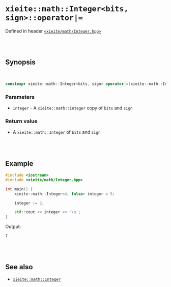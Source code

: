 # `xieite::math::Integer<bits, sign>::operator|=`
Defined in header [`<xieite/math/Integer.hpp>`](../../../include/xieite/math/Integer.hpp)

<br/><br/>

## Synopsis

<br/>

```cpp
constexpr xieite::math::Integer<bits, sign> operator|=(xieite::math::Integer<bits, sign> integer) const noexcept;
```
### Parameters
- `integer` - A `xieite::math::Integer` copy of `bits` and `sign`
### Return value
- A `xieite::math::Integer` of `bits` and `sign`

<br/><br/>

## Example
```cpp
#include <iostream>
#include <xieite/math/Integer.hpp>

int main() {
	xieite::math::Integer<4, false> integer = 5;

	integer |= 2;

	std::cout << integer << '\n';
}
```
Output:
```
7
```

<br/><br/>

## See also
- [`xieite::math::Integer`](../../../docs/math/Integer.md)
